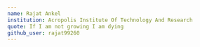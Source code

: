 ```yaml
---
name: Rajat Ankel
institution: Acropolis Institute Of Technology And Research  
quote: If I am not growing I am dying 
github_user: rajat99260
---
```

